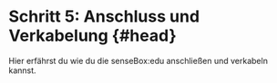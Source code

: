 # Schritt 5: Anschluss und Verkabelung {#head}

<div class="description">Hier erfährst du wie du die senseBox:edu anschließen und verkabeln kannst. </div>

<div class="line">
    <br>
    <br>
</div>